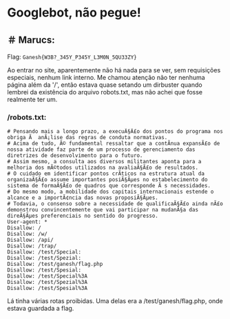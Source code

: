 # Googlebot, não pegue!

## ＃ Marucs:

Flag: `Ganesh{W3B?_345Y_P345Y_L3M0N_5QU33ZY}`

Ao entrar no site, aparentemente não há nada para se ver, sem requisições especiais, nenhum link interno. Me chamou atenção não ter nenhuma página além da '/', então estava quase setando um dirbuster quando lembrei da existência do arquivo robots.txt, mas não achei que fosse realmente ter um.

### /robots.txt:

```text
# Pensando mais a longo prazo, a execuÃ§Ã£o dos pontos do programa nos obriga Ã  anÃ¡lise das regras de conduta normativas. 
# Acima de tudo, Ã© fundamental ressaltar que a contÃ­nua expansÃ£o de nossa atividade faz parte de um processo de gerenciamento das diretrizes de desenvolvimento para o futuro. 
# Assim mesmo, a consulta aos diversos militantes aponta para a melhoria dos mÃ©todos utilizados na avaliaÃ§Ã£o de resultados. 
# O cuidado em identificar pontos crÃ­ticos na estrutura atual da organizaÃ§Ã£o assume importantes posiÃ§Ãµes no estabelecimento do sistema de formaÃ§Ã£o de quadros que corresponde Ã s necessidades. 
# Do mesmo modo, a mobilidade dos capitais internacionais estende o alcance e a importÃ¢ncia das novas proposiÃ§Ãµes. 
# Todavia, o consenso sobre a necessidade de qualificaÃ§Ã£o ainda nÃ£o demonstrou convincentemente que vai participar na mudanÃ§a das direÃ§Ãµes preferenciais no sentido do progresso.
User-agent: *
Disallow: /
Disallow: /w/
Disallow: /api/
Disallow: /trap/
Disallow: /test/Special:
Disallow: /test/Spezial:
Disallow: /test/ganesh/flag.php
Disallow: /test/Spesial:
Disallow: /test/Special%3A
Disallow: /test/Spezial%3A
Disallow: /test/Spesial%3A
```

Lá tinha várias rotas proibidas. Uma delas era a /test/ganesh/flag.php, onde estava guardada a flag.

